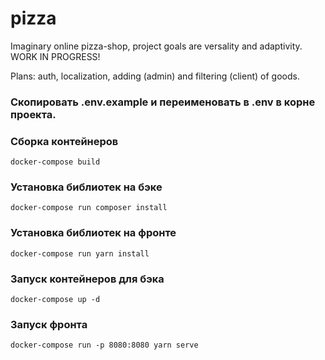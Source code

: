 # pizza
Imaginary online pizza-shop, project goals are versality and adaptivity. WORK IN PROGRESS!

Plans: auth, localization, adding (admin) and filtering (client) of goods.

### Скопировать .env.example и переименовать в .env в корне проекта.

### Сборка контейнеров
```
docker-compose build
```

### Установка библиотек на бэке
```
docker-compose run composer install
```

### Установка библиотек на фронте
```
docker-compose run yarn install
```

### Запуск контейнеров для бэка
```
docker-compose up -d
```

### Запуск фронта
```
docker-compose run -p 8080:8080 yarn serve
```
